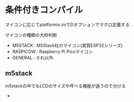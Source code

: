 # 条件付きコンパイル

マイコンに応じてplatformio.iniでDオプションでマクロ定義する

マイコンの種類の大枠判断

- M5STACK : M5Stack社のマイコン(実質ESP32シリーズ)
- RASPICOW : Raspberry Pi Picoマイコン
- GENERAL : それ以外

## m5stack

m5stackの中でもLCDのサイズや呼べる機能が違うので分ける

-
